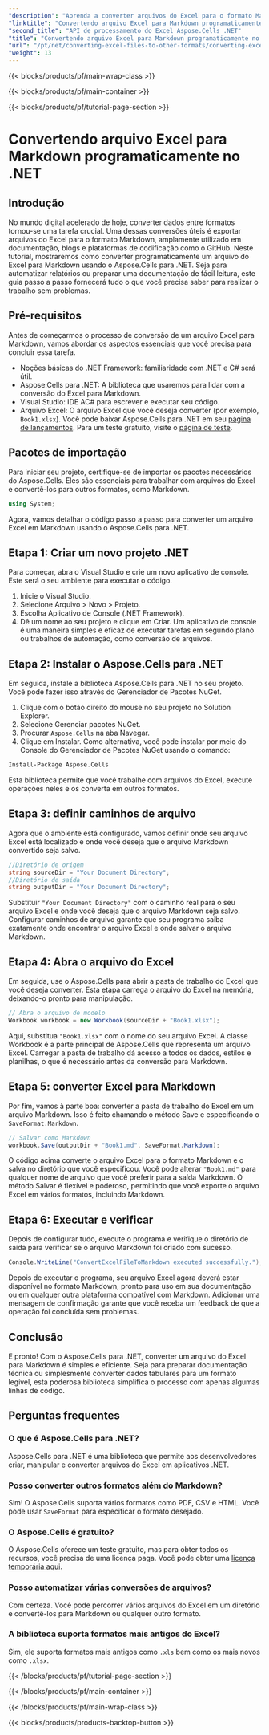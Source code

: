 ```yaml
---
"description": "Aprenda a converter arquivos do Excel para o formato Markdown usando o Aspose.Cells para .NET neste guia passo a passo detalhado. Aumente a produtividade com a conversão fácil de arquivos."
"linktitle": "Convertendo arquivo Excel para Markdown programaticamente no .NET"
"second_title": "API de processamento do Excel Aspose.Cells .NET"
"title": "Convertendo arquivo Excel para Markdown programaticamente no .NET"
"url": "/pt/net/converting-excel-files-to-other-formats/converting-excel-file-to-markdown/"
"weight": 13
---
```


{{< blocks/products/pf/main-wrap-class >}}

{{< blocks/products/pf/main-container >}}

{{< blocks/products/pf/tutorial-page-section >}}

# Convertendo arquivo Excel para Markdown programaticamente no .NET

## Introdução

No mundo digital acelerado de hoje, converter dados entre formatos tornou-se uma tarefa crucial. Uma dessas conversões úteis é exportar arquivos do Excel para o formato Markdown, amplamente utilizado em documentação, blogs e plataformas de codificação como o GitHub. Neste tutorial, mostraremos como converter programaticamente um arquivo do Excel para Markdown usando o Aspose.Cells para .NET. Seja para automatizar relatórios ou preparar uma documentação de fácil leitura, este guia passo a passo fornecerá tudo o que você precisa saber para realizar o trabalho sem problemas.
## Pré-requisitos
Antes de começarmos o processo de conversão de um arquivo Excel para Markdown, vamos abordar os aspectos essenciais que você precisa para concluir essa tarefa.
- Noções básicas do .NET Framework: familiaridade com .NET e C# será útil.
- Aspose.Cells para .NET: A biblioteca que usaremos para lidar com a conversão do Excel para Markdown.
- Visual Studio: IDE AC# para escrever e executar seu código.
- Arquivo Excel: O arquivo Excel que você deseja converter (por exemplo, `Book1.xlsx`).
Você pode baixar Aspose.Cells para .NET em seu [página de lançamentos](https://releases.aspose.com/cells/net/). Para um teste gratuito, visite o [página de teste](https://releases.aspose.com/).
## Pacotes de importação
Para iniciar seu projeto, certifique-se de importar os pacotes necessários do Aspose.Cells. Eles são essenciais para trabalhar com arquivos do Excel e convertê-los para outros formatos, como Markdown.
```csharp
using System;
```

Agora, vamos detalhar o código passo a passo para converter um arquivo Excel em Markdown usando o Aspose.Cells para .NET.
## Etapa 1: Criar um novo projeto .NET
Para começar, abra o Visual Studio e crie um novo aplicativo de console. Este será o seu ambiente para executar o código.
1. Inicie o Visual Studio.
2. Selecione Arquivo > Novo > Projeto.
3. Escolha Aplicativo de Console (.NET Framework).
4. Dê um nome ao seu projeto e clique em Criar.
Um aplicativo de console é uma maneira simples e eficaz de executar tarefas em segundo plano ou trabalhos de automação, como conversão de arquivos.
## Etapa 2: Instalar o Aspose.Cells para .NET
Em seguida, instale a biblioteca Aspose.Cells para .NET no seu projeto. Você pode fazer isso através do Gerenciador de Pacotes NuGet.
1. Clique com o botão direito do mouse no seu projeto no Solution Explorer.
2. Selecione Gerenciar pacotes NuGet.
3. Procurar `Aspose.Cells` na aba Navegar.
4. Clique em Instalar.
Como alternativa, você pode instalar por meio do Console do Gerenciador de Pacotes NuGet usando o comando:
```bash
Install-Package Aspose.Cells
```
Esta biblioteca permite que você trabalhe com arquivos do Excel, execute operações neles e os converta em outros formatos.
## Etapa 3: definir caminhos de arquivo
Agora que o ambiente está configurado, vamos definir onde seu arquivo Excel está localizado e onde você deseja que o arquivo Markdown convertido seja salvo.
```csharp
//Diretório de origem
string sourceDir = "Your Document Directory";
//Diretório de saída
string outputDir = "Your Document Directory";
```
Substituir `"Your Document Directory"` com o caminho real para o seu arquivo Excel e onde você deseja que o arquivo Markdown seja salvo.
Configurar caminhos de arquivo garante que seu programa saiba exatamente onde encontrar o arquivo Excel e onde salvar o arquivo Markdown.
## Etapa 4: Abra o arquivo do Excel
Em seguida, use o Aspose.Cells para abrir a pasta de trabalho do Excel que você deseja converter. Esta etapa carrega o arquivo do Excel na memória, deixando-o pronto para manipulação.
```csharp
// Abra o arquivo de modelo
Workbook workbook = new Workbook(sourceDir + "Book1.xlsx");
```
Aqui, substitua `"Book1.xlsx"` com o nome do seu arquivo Excel. A classe Workbook é a parte principal de Aspose.Cells que representa um arquivo Excel.
Carregar a pasta de trabalho dá acesso a todos os dados, estilos e planilhas, o que é necessário antes da conversão para Markdown.
## Etapa 5: converter Excel para Markdown
Por fim, vamos à parte boa: converter a pasta de trabalho do Excel em um arquivo Markdown. Isso é feito chamando o método Save e especificando o `SaveFormat.Markdown`.
```csharp
// Salvar como Markdown
workbook.Save(outputDir + "Book1.md", SaveFormat.Markdown);
```
O código acima converte o arquivo Excel para o formato Markdown e o salva no diretório que você especificou. Você pode alterar `"Book1.md"` para qualquer nome de arquivo que você preferir para a saída Markdown.
O método Salvar é flexível e poderoso, permitindo que você exporte o arquivo Excel em vários formatos, incluindo Markdown.
## Etapa 6: Executar e verificar
Depois de configurar tudo, execute o programa e verifique o diretório de saída para verificar se o arquivo Markdown foi criado com sucesso.
```csharp
Console.WriteLine("ConvertExcelFileToMarkdown executed successfully.");
```
Depois de executar o programa, seu arquivo Excel agora deverá estar disponível no formato Markdown, pronto para uso em sua documentação ou em qualquer outra plataforma compatível com Markdown.
Adicionar uma mensagem de confirmação garante que você receba um feedback de que a operação foi concluída sem problemas.
## Conclusão
E pronto! Com o Aspose.Cells para .NET, converter um arquivo do Excel para Markdown é simples e eficiente. Seja para preparar documentação técnica ou simplesmente converter dados tabulares para um formato legível, esta poderosa biblioteca simplifica o processo com apenas algumas linhas de código. 
## Perguntas frequentes
### O que é Aspose.Cells para .NET?  
Aspose.Cells para .NET é uma biblioteca que permite aos desenvolvedores criar, manipular e converter arquivos do Excel em aplicativos .NET.
### Posso converter outros formatos além do Markdown?  
Sim! O Aspose.Cells suporta vários formatos como PDF, CSV e HTML. Você pode usar `SaveFormat` para especificar o formato desejado.
### O Aspose.Cells é gratuito?  
O Aspose.Cells oferece um teste gratuito, mas para obter todos os recursos, você precisa de uma licença paga. Você pode obter uma [licença temporária aqui](https://purchase.aspose.com/temporary-license/).
### Posso automatizar várias conversões de arquivos?  
Com certeza. Você pode percorrer vários arquivos do Excel em um diretório e convertê-los para Markdown ou qualquer outro formato.
### A biblioteca suporta formatos mais antigos do Excel?  
Sim, ele suporta formatos mais antigos como `.xls` bem como os mais novos como `.xlsx`.

{{< /blocks/products/pf/tutorial-page-section >}}

{{< /blocks/products/pf/main-container >}}

{{< /blocks/products/pf/main-wrap-class >}}

{{< blocks/products/products-backtop-button >}}